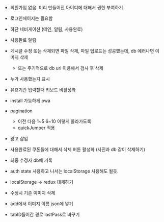 - 회원가입 없음. 미리 만들어진 아이디에 대해서 권한 부여하기
- 로그인페이지는 필요함
- 하단 네비게이션 (메인, 알림, 사용완료)
- 사용완료 알림
- 게시글 수정 또는 삭제되면 파일 삭제, 파일 업로드는 성공했는데, db 에러나면 이미지 삭제
  - 또는 주기적으로 db url 이용해서 검사 후 삭제
- 누가 사용했는지 표시
- 유효기간 입력할때 키보드 비활성화
- install 가능하게 pwa
- pagination

  - 이전 다음 1~5 6~10 이렇게 올라가도록
  - quickJumper 적용

- 광고 삽입

- 사용완료된 쿠폰들에 대해서 삭제 버튼 활성화 (사진과 db 같이 삭제하기)
- 최종 수정자 db에 기록
- auth state 사용하고 나서는 localStorage 사용해도 될듯.
- localStorage -> redux 대체하기

- 수정시 기존 이미지 삭제
- add에서 이미지 이름 json에 넣기
- tabID들어간 경로 lastPass로 바꾸기
